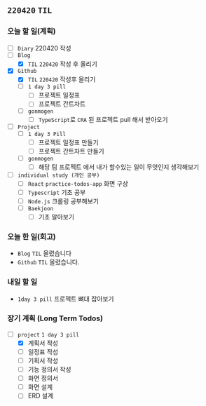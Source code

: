 ## `220420` `TIL`

### 오늘 할 일(계획)

- [ ] `Diary` 220420 작성
- [ ] `Blog`
  - [x] `TIL` `220420` 작성 후 올리기
- [x] `Github`
  - [x] `TIL` `220420` 작성후 올리기
  - [ ] `1 day 3 pill`
    - [ ] 프로젝트 일정표
    - [ ] 프로젝트 간트차트
  - [ ] `gonmogen`
    - [ ] `TypeScript`로 `CRA` 된 프로젝트 pull 해서 받아오기
- [ ] `Project`
  - [ ] `1 day 3 Pill`
    - [ ] 프로젝트 일정표 만들기
    - [ ] 프로젝트 간트차트 만들기
  - [ ] `gonmogen`
    - [ ] 해당 팀 프로젝트 에서 내가 할수있는 일이 무엇인지 생각해보기
- [ ] `individual study (개인 공부)`
  - [ ] `React` `practice-todos-app` 화면 구상
  - [ ] `Typescript` 기초 공부
  - [ ] `Node.js` 크롤링 공부해보기
  - [ ] `Baekjoon`
    - [ ] 기초 알아보기

### 오늘 한 일(회고)

- `Blog` `TIL` 올렸습니다
- `Github` `TIL` 올렸습니다.

### 내일 할 일

- `1day 3 pill` 프로젝트 뼈대 잡아보기

### 장기 계획 (Long Term Todos)

- [ ] `project` `1 day 3 pill`
  - [x] 계획서 작성
  - [ ] 일정표 작성
  - [ ] 기획서 작성
  - [ ] 기능 정의서 작성
  - [ ] 화면 정의서
  - [ ] 화면 설계
  - [ ] ERD 설계
